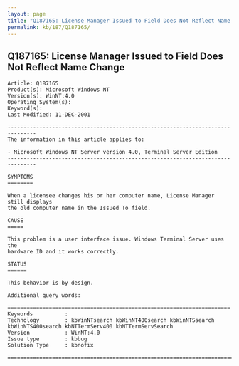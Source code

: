 ```yaml
---
layout: page
title: "Q187165: License Manager Issued to Field Does Not Reflect Name Change"
permalink: kb/187/Q187165/
---
```


## Q187165: License Manager Issued to Field Does Not Reflect Name Change

	Article: Q187165
	Product(s): Microsoft Windows NT
	Version(s): WinNT:4.0
	Operating System(s): 
	Keyword(s): 
	Last Modified: 11-DEC-2001
	
	-------------------------------------------------------------------------------
	The information in this article applies to:
	
	- Microsoft Windows NT Server version 4.0, Terminal Server Edition 
	-------------------------------------------------------------------------------
	
	SYMPTOMS
	========
	
	When a licensee changes his or her computer name, License Manager still displays
	the old computer name in the Issued To field.
	
	CAUSE
	=====
	
	This problem is a user interface issue. Windows Terminal Server uses the
	hardware ID and it works correctly.
	
	STATUS
	======
	
	This behavior is by design.
	
	Additional query words:
	
	======================================================================
	Keywords          :  
	Technology        : kbWinNTsearch kbWinNT400search kbWinNTSsearch kbWinNTS400search kbNTTermServ400 kbNTTermServSearch
	Version           : WinNT:4.0
	Issue type        : kbbug
	Solution Type     : kbnofix
	
	=============================================================================
	
